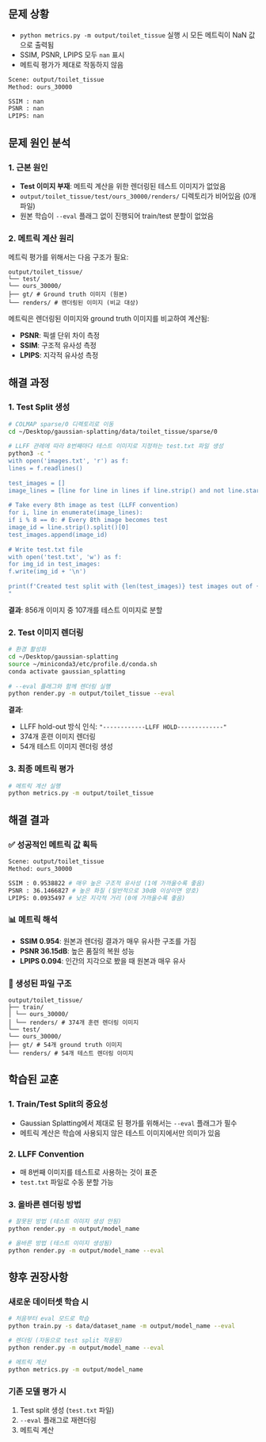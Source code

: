 ## 문제 상황
- `python metrics.py -m output/toilet_tissue` 실행 시 모든 메트릭이 NaN 값으로 출력됨
- SSIM, PSNR, LPIPS 모두 `nan` 표시
- 메트릭 평가가 제대로 작동하지 않음

```bash
Scene: output/toilet_tissue
Method: ours_30000

SSIM : nan
PSNR : nan
LPIPS: nan
```

## 문제 원인 분석
### 1. 근본 원인
- **Test 이미지 부재**: 메트릭 계산을 위한 렌더링된 테스트 이미지가 없었음
- `output/toilet_tissue/test/ours_30000/renders/` 디렉토리가 비어있음 (0개 파일)
- 원본 학습이 `--eval` 플래그 없이 진행되어 train/test 분할이 없었음
  
### 2. 메트릭 계산 원리
메트릭 평가를 위해서는 다음 구조가 필요:
```
output/toilet_tissue/
└── test/
└── ours_30000/
├── gt/ # Ground truth 이미지 (원본)
└── renders/ # 렌더링된 이미지 (비교 대상)
```
  
메트릭은 렌더링된 이미지와 ground truth 이미지를 비교하여 계산됨:
- **PSNR**: 픽셀 단위 차이 측정
- **SSIM**: 구조적 유사성 측정
- **LPIPS**: 지각적 유사성 측정
  
## 해결 과정
  
### 1. Test Split 생성
```bash
# COLMAP sparse/0 디렉토리로 이동
cd ~/Desktop/gaussian-splatting/data/toilet_tissue/sparse/0
  
# LLFF 관례에 따라 8번째마다 테스트 이미지로 지정하는 test.txt 파일 생성
python3 -c "
with open('images.txt', 'r') as f:
lines = f.readlines()
  
test_images = []
image_lines = [line for line in lines if line.strip() and not line.startswith('#')]
  
# Take every 8th image as test (LLFF convention)
for i, line in enumerate(image_lines):
if i % 8 == 0: # Every 8th image becomes test
image_id = line.strip().split()[0]
test_images.append(image_id)
  
# Write test.txt file
with open('test.txt', 'w') as f:
for img_id in test_images:
f.write(img_id + '\n')
  
print(f'Created test split with {len(test_images)} test images out of {len(image_lines)} total images')
"
```
  
**결과**: 856개 이미지 중 107개를 테스트 이미지로 분할
  
### 2. Test 이미지 렌더링
```bash
# 환경 활성화
cd ~/Desktop/gaussian-splatting
source ~/miniconda3/etc/profile.d/conda.sh
conda activate gaussian_splatting
  
# --eval 플래그와 함께 렌더링 실행
python render.py -m output/toilet_tissue --eval
```

**결과**:
- LLFF hold-out 방식 인식: `"------------LLFF HOLD-------------"`
- 374개 훈련 이미지 렌더링
- 54개 테스트 이미지 렌더링 생성
  
### 3. 최종 메트릭 평가
```bash
# 메트릭 계산 실행
python metrics.py -m output/toilet_tissue
```

## 해결 결과  

### ✅ 성공적인 메트릭 값 획득
```bash
Scene: output/toilet_tissue
Method: ours_30000

SSIM : 0.9538822 # 매우 높은 구조적 유사성 (1에 가까울수록 좋음)
PSNR : 36.1466827 # 높은 화질 (일반적으로 30dB 이상이면 양호)
LPIPS: 0.0935497 # 낮은 지각적 거리 (0에 가까울수록 좋음)
```
  
### 📊 메트릭 해석
- **SSIM 0.954**: 원본과 렌더링 결과가 매우 유사한 구조를 가짐
- **PSNR 36.15dB**: 높은 품질의 복원 성능
- **LPIPS 0.094**: 인간의 지각으로 봤을 때 원본과 매우 유사


### 📁 생성된 파일 구조

```
output/toilet_tissue/
├── train/
│ └── ours_30000/
│ └── renders/ # 374개 훈련 렌더링 이미지
└── test/
└── ours_30000/
├── gt/ # 54개 ground truth 이미지
└── renders/ # 54개 테스트 렌더링 이미지
```

## 학습된 교훈  
### 1. Train/Test Split의 중요성
- Gaussian Splatting에서 제대로 된 평가를 위해서는 `--eval` 플래그가 필수
- 메트릭 계산은 학습에 사용되지 않은 테스트 이미지에서만 의미가 있음
  
### 2. LLFF Convention
- 매 8번째 이미지를 테스트로 사용하는 것이 표준
- `test.txt` 파일로 수동 분할 가능
  
### 3. 올바른 렌더링 방법
```bash
# 잘못된 방법 (테스트 이미지 생성 안됨)
python render.py -m output/model_name

# 올바른 방법 (테스트 이미지 생성됨)
python render.py -m output/model_name --eval
```

## 향후 권장사항

### 새로운 데이터셋 학습 시

```bash
# 처음부터 eval 모드로 학습
python train.py -s data/dataset_name -m output/model_name --eval

# 렌더링 (자동으로 test split 적용됨)
python render.py -m output/model_name --eval

# 메트릭 계산
python metrics.py -m output/model_name
```

### 기존 모델 평가 시
1. Test split 생성 (`test.txt` 파일)
2. `--eval` 플래그로 재렌더링
3. 메트릭 계산
